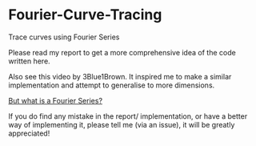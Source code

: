 # Fourier-Curve-Tracing
Trace curves using Fourier Series

Please read my report to get a more comprehensive idea of the code written here.

Also see this video by 3Blue1Brown. It inspired me to make a similar implementation and attempt to generalise to more dimensions.

[But what is a Fourier Series?](https://www.youtube.com/watch?v=r6sGWTCMz2k)

If you do find any mistake in the report/ implementation, or have a better way of implementing it, please tell me (via an issue), it will be greatly appreciated!
